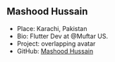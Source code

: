 ## Mashood Hussain

- Place: Karachi, Pakistan
- Bio: Flutter Dev at @Muftar US.
- Project: overlapping avatar
- GitHub: [Mashood Hussain](https://github.com/mashood100)
